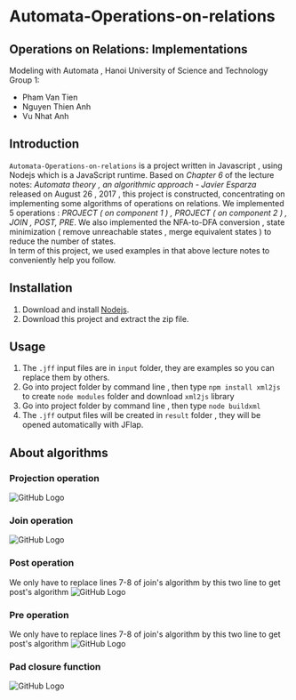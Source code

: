 # Automata-Operations-on-relations

## Operations on Relations: Implementations
Modeling with Automata , Hanoi University of Science and Technology  
Group 1:
  * Pham Van Tien
  * Nguyen Thien Anh
  * Vu Nhat Anh  
## Introduction
  ```Automata-Operations-on-relations``` is a project written in Javascript , using Nodejs which is a JavaScript runtime. Based on *Chapter 6* of the lecture notes: *Automata theory , an algorithmic approach - Javier Esparza*  released on August 26 , 2017 , this project is constructed, concentrating  on implementing some algorithms of operations on relations. We implemented 5 operations : *PROJECT ( on component 1 ) , PROJECT ( on component 2 ) , JOIN , POST, PRE*. We also implemented the NFA-to-DFA conversion , state minimization ( remove unreachable states , merge equivalent states ) to reduce the number of states.  
  In term of this project, we used examples in that above lecture notes to conveniently help you follow. 
## Installation
1. Download and install [Nodejs](https://nodejs.org/en/).  
2. Download this project and extract the zip file.  
## Usage  
1. The ```.jff``` input files are in ```input``` folder, they are examples so you can replace them by others.  
2. Go into project folder by command line , then type ```npm install xml2js``` to create ```node modules``` folder and download ```xml2js``` library
2. Go into project folder by command line , then type ```node buildxml```
3. The ```.jff``` output files will be created in ```result``` folder , they will be opened automatically with JFlap.  
## About algorithms
### Projection operation  
![GitHub Logo](https://github.com/thienanh96/Automata-Operations-on-relations/blob/master/markdown_images/project.PNG)  
### Join operation
![GitHub Logo](https://github.com/thienanh96/Automata-Operations-on-relations/blob/master/markdown_images/join.PNG)  
### Post operation
We only have to replace lines 7-8 of join's algorithm by this two line to get post's algorithm
![GitHub Logo](https://github.com/thienanh96/Automata-Operations-on-relations/blob/master/markdown_images/post.PNG)  
### Pre operation
We only have to replace lines 7-8 of join's algorithm by this two line to get post's algorithm
![GitHub Logo](https://github.com/thienanh96/Automata-Operations-on-relations/blob/master/markdown_images/pre.PNG)  
### Pad closure function
![GitHub Logo](https://github.com/thienanh96/Automata-Operations-on-relations/blob/master/markdown_images/padclosure.PNG)  

